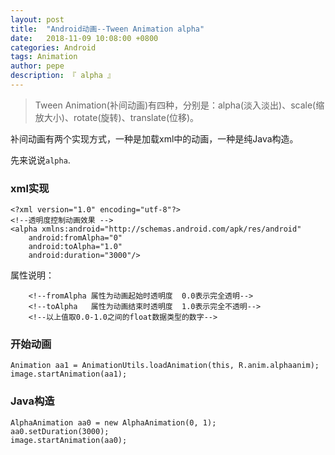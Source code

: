 ```yaml
---
layout: post
title:  "Android动画--Tween Animation alpha"
date:   2018-11-09 10:08:00 +0800
categories: Android
tags: Animation
author: pepe
description: 『 alpha 』
---
```


> Tween Animation(补间动画)有四种，分别是：alpha(淡入淡出)、scale(缩放大小)、rotate(旋转)、translate(位移)。

补间动画有两个实现方式，一种是加载xml中的动画，一种是纯Java构造。

先来说说`alpha`.

### **xml实现**
```
<?xml version="1.0" encoding="utf-8"?>
<!--透明度控制动画效果 -->
<alpha xmlns:android="http://schemas.android.com/apk/res/android"
    android:fromAlpha="0"
    android:toAlpha="1.0"
    android:duration="3000"/>
```

属性说明：
```
    <!--fromAlpha 属性为动画起始时透明度  0.0表示完全透明-->
    <!--toAlpha   属性为动画结束时透明度  1.0表示完全不透明-->
    <!--以上值取0.0-1.0之间的float数据类型的数字-->
```

### **开始动画**
```
Animation aa1 = AnimationUtils.loadAnimation(this, R.anim.alphaanim);
image.startAnimation(aa1);
```

### **Java构造**
```
AlphaAnimation aa0 = new AlphaAnimation(0, 1);
aa0.setDuration(3000);
image.startAnimation(aa0);
```                




























